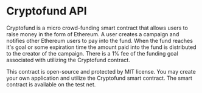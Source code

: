 # Cryptofund API

Cryptofund is a micro crowd-funding smart contract that allows users to raise money in the form of Ethereum. A user creates
a campaign and notifies other Ethereum users to pay into the fund. When the fund reaches it's goal or some expiration time
the amount paid into the fund is distributed to the creator of the campaign. There is a 1% fee of the funding goal associated
with utilizing the Cryptofund contract.

This contract is open-source and protected by MIT license. You may create your own application and utilize the Cryptofund
smart contract. The smart contract is available on the test net.

